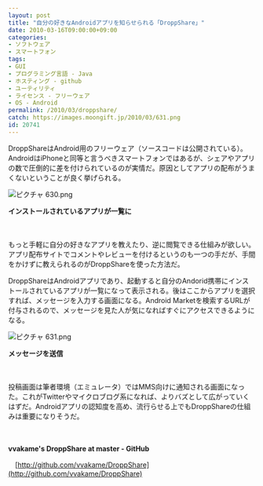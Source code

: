 ```yaml
---
layout: post
title: "自分の好きなAndroidアプリを知らせられる「DroppShare」"
date: 2010-03-16T09:00:00+09:00
categories:
- ソフトウェア
- スマートフォン
tags: 
- GUI
- プログラミング言語 - Java
- ホスティング - github
- ユーティリティ
- ライセンス - フリーウェア
- OS - Android
permalink: /2010/03/droppshare/
catch: https://images.moongift.jp/2010/03/631.png
id: 20741
---
```

DroppShareはAndroid用のフリーウェア（ソースコードは公開されている）。AndroidはiPhoneと同等と言うべきスマートフォンではあるが、シェアやアプリの数で圧倒的に差を付けられているのが実情だ。原因としてアプリの配布がうまくないということが良く挙げられる。

  

![ピクチャ 630.png](https://images.moongift.jp/2010/03/630.png)  
  
**インストールされているアプリが一覧に**

  

　

  

もっと手軽に自分の好きなアプリを教えたり、逆に閲覧できる仕組みが欲しい。アプリ配布サイトでコメントやレビューを付けるというのも一つの手だが、手間をかけずに教えられるのがDroppShareを使った方法だ。

  
<!--more-->

DroppShareはAndroidアプリであり、起動すると自分のAndorid携帯にインストールされているアプリが一覧になって表示される。後はここからアプリを選択すれば、メッセージを入力する画面になる。Android Marketを検索するURLが付与されるので、メッセージを見た人が気になればすぐにアクセスできるようになる。

  

![ピクチャ 631.png](https://images.moongift.jp/2010/03/631.png)  
  
**メッセージを送信**

  

　

  

投稿画面は筆者環境（エミュレータ）ではMMS向けに通知される画面になった。これがTwitterやマイクロブログ系になれば、よりバズとして広がっていくはずだ。Androidアプリの認知度を高め、流行らせる上でもDroppShareの仕組みは重要になりそうだ。

  

　

  

**vvakame's DroppShare at master - GitHub**  
  
　[http://github.com/vvakame/DroppShare](http://github.com/vvakame/DroppShare)

  
